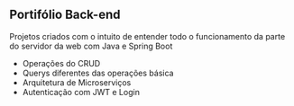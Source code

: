 ## Portifólio Back-end 

Projetos criados com o intuito de entender todo o funcionamento da parte do servidor da web com Java e Spring Boot
- Operações do CRUD
- Querys diferentes das operações básica
- Arquitetura de Microserviços
- Autenticação com JWT e Login

